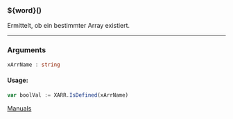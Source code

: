 ﻿### ${word}()
Ermittelt, ob ein bestimmter Array existiert.

----

### Arguments
```ts
xArrName : string
```
#### Usage:
```ts
var boolVal := XARR.IsDefined(xArrName)
```

[Manuals](https://manuals.opacc.ch/docs/doku2401/F-Script/ScriptBlockFunc.XARR.IsDefined.html)

